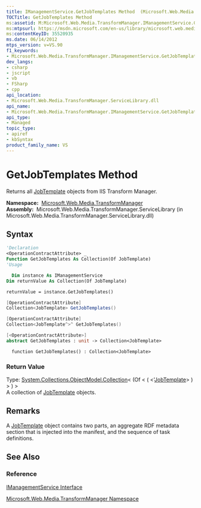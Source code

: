 ```yaml
---
title: IManagementService.GetJobTemplates Method  (Microsoft.Web.Media.TransformManager)
TOCTitle: GetJobTemplates Method
ms:assetid: M:Microsoft.Web.Media.TransformManager.IManagementService.GetJobTemplates
ms:mtpsurl: https://msdn.microsoft.com/en-us/library/microsoft.web.media.transformmanager.imanagementservice.getjobtemplates(v=VS.90)
ms:contentKeyID: 35520935
ms.date: 06/14/2012
mtps_version: v=VS.90
f1_keywords:
- Microsoft.Web.Media.TransformManager.IManagementService.GetJobTemplates
dev_langs:
- csharp
- jscript
- vb
- FSharp
- cpp
api_location:
- Microsoft.Web.Media.TransformManager.ServiceLibrary.dll
api_name:
- Microsoft.Web.Media.TransformManager.IManagementService.GetJobTemplates
api_type:
- Managed
topic_type:
- apiref
- kbSyntax
product_family_name: VS
---
```


# GetJobTemplates Method

Returns all [JobTemplate](jobtemplate-class-microsoft-web-media-transformmanager.md) objects from IIS Transform Manager.

**Namespace:**  [Microsoft.Web.Media.TransformManager](microsoft-web-media-transformmanager-namespace.md)  
**Assembly:**  Microsoft.Web.Media.TransformManager.ServiceLibrary (in Microsoft.Web.Media.TransformManager.ServiceLibrary.dll)

## Syntax

```vb
'Declaration
<OperationContractAttribute> _
Function GetJobTemplates As Collection(Of JobTemplate)
'Usage

  Dim instance As IManagementService
Dim returnValue As Collection(Of JobTemplate)

returnValue = instance.GetJobTemplates()
```

```csharp
[OperationContractAttribute]
Collection<JobTemplate> GetJobTemplates()
```

```cpp
[OperationContractAttribute]
Collection<JobTemplate^>^ GetJobTemplates()
```

``` fsharp
[<OperationContractAttribute>]
abstract GetJobTemplates : unit -> Collection<JobTemplate> 
```

```jscript
  function GetJobTemplates() : Collection<JobTemplate>
```

### Return Value

Type: [System.Collections.ObjectModel.Collection](https://msdn.microsoft.com/library/ms132397)\< (Of \< ( \<'[JobTemplate](jobtemplate-class-microsoft-web-media-transformmanager.md)\> ) \> ) \>  
A collection of [JobTemplate](jobtemplate-class-microsoft-web-media-transformmanager.md) objects.  

## Remarks

A [JobTemplate](jobtemplate-class-microsoft-web-media-transformmanager.md) object contains two parts, an aggregate RDF metadata section that is injected into the manifest, and the sequence of task definitions.

## See Also

### Reference

[IManagementService Interface](imanagementservice-interface-microsoft-web-media-transformmanager.md)

[Microsoft.Web.Media.TransformManager Namespace](microsoft-web-media-transformmanager-namespace.md)

